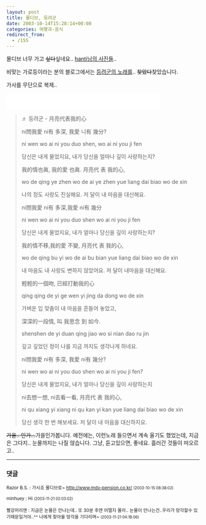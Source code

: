 ```yaml
---
layout: post
title: 몰디브, 등려군
date: 2003-10-14T15:28:14+00:00
categories: 여행과-음식
redirect_from:
  - /155
---
```


몰디브 너무 가고 <S>싶다</S>싶네요.. <A href="http://hanti.x-y.net/cgi-bin/ez2000/ezboard.cgi?db=myphoto&amp;action=read&amp;dbf=177">hanti님의 사진들</A>..

비맞는 가로등이라는 분의 블로그에서는 <A href="http://streetlamp.egloos.com/68155/">등려군의 노래를</A>.. <S>찾았다</S>찾았습니다.

가사를 무단으로 복제..

<EMBED src="/mp3/月亮代表我的心 (첨밀밀).mp3" width=400 height=40 type=audio/mpeg loop="true" autostart="false">

<BLOCKQUOTE>♬ 등려군 - 月亮代表我的心

ni問我愛 ni有 多深, 我愛 니有 幾分?

ni wen wo ai ni you duo shen, wo ai ni you ji fen

당신은 내게 물었지요, 내가 당신을 얼마나 깊이 사랑하는지?

我的情也眞, 我的愛 也眞. 月亮代 表 我的心,

wo de qing ye zhen wo de ai ye zhen yue liang dai biao wo de xin

나의 정도 사랑도 진실해요. 저 달이 내 마음을 대신해요.

ni問我愛 ni有 多深,我愛 ni有 幾分

ni wen wo ai ni you duo shen wo ai ni you ji fen

당신은 내게 물었지요, 내가 얼마나 당신을 깊이 사랑하는지?

我的情不移,我的愛 不變, 月亮代 表 我的心,

wo de qing bu yi wo de ai bu bian yue liang dai biao wo de xin

내 마음도 내 사랑도 변하지 않았어요. 저 달이 내마음을 대신해요.

輕輕的一個吻, 已經打動我的心

qing qing de yi ge wen yi jing da dong wo de xin

가벼운 입 맞춤이 내 마음을 흔들어 놓았고,

深深的一段情, 叫 我思念 到 如今.

shenshen de yi duan qing jiao wo si nian dao ru jin

깊고 깊었던 정이 나를 지금 까지도 생각나게 하네요.

ni問我愛 ni有 多深, 我愛 ni有 幾分?

ni wen wo ai ni you duo shen wo ai ni you ji fen?

당신은 내게 물었지요, 내가 얼마나 당신을 깊이 사랑하는지

ni去想一想, ni去看一看, 月亮代 表 我的心,

ni qu xiang yi xiang ni qu kan yi kan yue liang dai biao wo de xin

당신 생각 한 번 해보세요. 저 달이 내 마음을 대신하지요.</BLOCKQUOTE>

<S>가을.. 인가...</S>가을인가봅니다. 예전에는, 이런노래 들으면서 계속 울기도 했었는데, 지금은 그다지.. 눈물까지는 나질 않습니다. 그냥, 듣고있으면, 좋네요. 흘러간 것들이 떠오르고..

* * *

### 댓글



<!--- cmt:323 --->
<!--- mail: --->
<!--- parent:0 --->

<small class=comment>Razor B.S. : 가시죠 몰디브로~  <a href="http://www.mdv-pension.co.kr/">http://www.mdv-pension.co.kr/</a> <small>(2003-10-15 08:38:02)</small></small>


<!--- cmt:324 --->
<!--- mail: --->
<!--- parent:0 --->

<small class=comment>minhuey : Hi <small>(2003-11-21 02:03:02)</small></small>


<!--- cmt:325 --->
<!--- mail: --->
<!--- parent:0 --->

<small class=comment>빨강머리앤 : 지금은 눈물은 안나는데.. 또 30분 후엔 어떨지 몰라.. 눈물이 안나는건..우리가 망각할수 있기때문일거야..^^ 나에게 찾아올 망각을 기다리며~ <small>(2003-11-21 04:18:06)</small></small>

